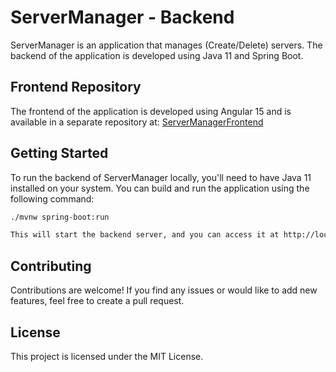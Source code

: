 # ServerManager - Backend

ServerManager is an application that manages (Create/Delete) servers. The backend of the application is developed using Java 11 and Spring Boot.

## Frontend Repository

The frontend of the application is developed using Angular 15 and is available in a separate repository at: [ServerManagerFrontend](https://github.com/tiroGendels/ServerManagerFrontend.git)

## Getting Started

To run the backend of ServerManager locally, you'll need to have Java 11 installed on your system. You can build and run the application using the following command:

```bash
./mvnw spring-boot:run

This will start the backend server, and you can access it at http://localhost:8080.

```

## Contributing
Contributions are welcome! If you find any issues or would like to add new features, feel free to create a pull request.

## License
This project is licensed under the MIT License.
